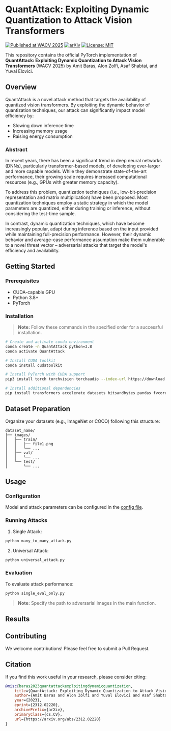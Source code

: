 # QuantAttack: Exploiting Dynamic Quantization to Attack Vision Transformers

[![Published at WACV 2025](https://img.shields.io/badge/Published-WACV%202025-blue.svg)](https://arxiv.org/pdf/2312.02220)
[![arXiv](https://img.shields.io/badge/arXiv-2312.02220-b31b1b.svg)](https://arxiv.org/abs/2312.02220)
[![License: MIT](https://img.shields.io/badge/License-MIT-yellow.svg)](https://opensource.org/licenses/MIT)

This repository contains the official PyTorch implementation of **QuantAttack: Exploiting Dynamic Quantization to Attack Vision Transformers** (WACV 2025) by Amit Baras, Alon Zolfi, Asaf Shabtai, and Yuval Elovici.

## Overview

QuantAttack is a novel attack method that targets the availability of quantized vision transformers. By exploiting the dynamic behavior of quantization techniques, our attack can significantly impact model efficiency by:
- Slowing down inference time
- Increasing memory usage
- Raising energy consumption

### Abstract

In recent years, there has been a significant trend in deep neural networks (DNNs), particularly transformer-based models, of developing ever-larger and more capable models. While they demonstrate state-of-the-art performance, their growing scale requires increased computational resources (e.g., GPUs with greater memory capacity). 

To address this problem, quantization techniques (i.e., low-bit-precision representation and matrix multiplication) have been proposed. Most quantization techniques employ a static strategy in which the model parameters are quantized, either during training or inference, without considering the test-time sample. 

In contrast, dynamic quantization techniques, which have become increasingly popular, adapt during inference based on the input provided while maintaining full-precision performance. However, their dynamic behavior and average-case performance assumption make them vulnerable to a novel threat vector – adversarial attacks that target the model's efficiency and availability.


## Getting Started

### Prerequisites

- CUDA-capable GPU
- Python 3.8+
- PyTorch

### Installation

> **Note:** Follow these commands in the specified order for a successful installation.

```bash
# Create and activate conda environment
conda create -n QuantAttack python=3.8
conda activate QuantAttack

# Install CUDA toolkit
conda install cudatoolkit

# Install PyTorch with CUDA support
pip3 install torch torchvision torchaudio --index-url https://download.pytorch.org/whl/cu118

# Install additional dependencies
pip install transformers accelerate datasets bitsandbytes pandas fvcore
```

## Dataset Preparation

Organize your datasets (e.g., ImageNet or COCO) following this structure:
```
dataset_name/
├── images/
│   ├── train/
│   │   ├── file1.png
│   │   └── ...
│   ├── val/
│   │   └── ...
│   └── test/
│       └── ...
```

## Usage

### Configuration

Model and attack parameters can be configured in the [config file](https://github.com/barasamit/8_bits_attack/blob/main/configs/attacks_config.py).

### Running Attacks

1. Single Attack:
```bash
python many_to_many_attack.py
```

2. Universal Attack:
```bash
python universal_attack.py
```

### Evaluation

To evaluate attack performance:
```bash
python single_eval_only.py
```

> **Note:** Specify the path to adversarial images in the main function.

## Results

## Contributing

We welcome contributions! Please feel free to submit a Pull Request.

## Citation

If you find this work useful in your research, please consider citing:

```bibtex
@misc{baras2023quantattackexploitingdynamicquantization,
    title={QuantAttack: Exploiting Dynamic Quantization to Attack Vision Transformers}, 
    author={Amit Baras and Alon Zolfi and Yuval Elovici and Asaf Shabtai},
    year={2023},
    eprint={2312.02220},
    archivePrefix={arXiv},
    primaryClass={cs.CV},
    url={https://arxiv.org/abs/2312.02220}
}
```


